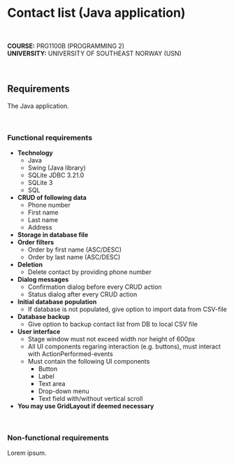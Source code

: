 # Contact list (Java application)

<br>

**COURSE:** PRG1100B (PROGRAMMING 2)<br>
**UNIVERSITY:** UNIVERSITY OF SOUTHEAST NORWAY (USN)

<br>

## Requirements
The Java application.

<br>

### Functional requirements
* **Technology**
  * Java
  * Swing (Java library)
  * SQLite JDBC 3.21.0
  * SQLite 3
  * SQL
* **CRUD of following data**
  * Phone number
  * First name
  * Last name
  * Address
* **Storage in database file**
* **Order filters**
  * Order by first name (ASC/DESC)
  * Order by last name (ASC/DESC)
* **Deletion**
  * Delete contact by providing phone number
* **Dialog messages**
  * Confirmation dialog before every CRUD action
  * Status dialog after every CRUD action
* **Initial database population**
  * If database is not populated, give option to import data from CSV-file
* **Database backup**
  * Give option to backup contact list from DB to local CSV file
* **User interface**
  * Stage window must not exceed width nor height of 600px
  * All UI components regaring interaction (e.g. buttons), must interact with ActionPerformed-events
  * Must contain the following UI components
    * Button
    * Label
    * Text area
    * Drop-down menu
    * Text field with/without vertical scroll
* **You may use GridLayout if deemed necessary**

<br>

### Non-functional requirements
Lorem ipsum.
